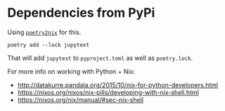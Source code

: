 # Dependencies from PyPi

Using [`poetry2nix`](https://github.com/nix-community/poetry2nix) for this.

```
poetry add --lock jupytext
```

That will add `jupytext` to `pyproject.toml` as well as `poetry.lock`.

For more info on working with Python + Nix:

- http://datakurre.pandala.org/2015/10/nix-for-python-developers.html
- https://nixos.org/nixos/nix-pills/developing-with-nix-shell.html
- https://nixos.org/nix/manual/#sec-nix-shell
